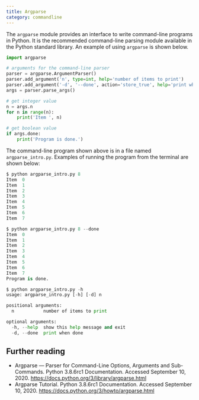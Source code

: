 ```yaml
---
title: Argparse
category: commandline
---
```


The `argparse` module provides an interface to write command-line programs in Python. It is the recommended command-line parsing module available in the Python standard library. An example of using `argparse` is shown below.

```python
import argparse

# arguments for the command-line parser
parser = argparse.ArgumentParser()
parser.add_argument('n', type=int, help='number of items to print')
parser.add_argument('-d', '--done', action='store_true', help='print when done')
args = parser.parse_args()

# get integer value
n = args.n
for n in range(n):
    print('Item ', n)

# get boolean value
if args.done:
    print('Program is done.')
```

The command-line program shown above is in a file named `argparse_intro.py`. Examples of running the program from the terminal are shown below:

```python
$ python argparse_intro.py 8
Item  0
Item  1
Item  2
Item  3
Item  4
Item  5
Item  6
Item  7

$ python argparse_intro.py 8 --done
Item  0
Item  1
Item  2
Item  3
Item  4
Item  5
Item  6
Item  7
Program is done.

$ python argparse_intro.py -h
usage: argparse_intro.py [-h] [-d] n

positional arguments:
  n           number of items to print

optional arguments:
  -h, --help  show this help message and exit
  -d, --done  print when done
```

## Further reading

- Argparse — Parser for Command-Line Options, Arguments and Sub-Commands. Python 3.8.6rc1 Documentation. Accessed September 10, 2020. <https://docs.python.org/3/library/argparse.html>
- Argparse Tutorial. Python 3.8.6rc1 Documentation. Accessed September 10, 2020. <https://docs.python.org/3/howto/argparse.html>
